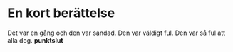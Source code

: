 # En kort berättelse
Det var en gång och den var sandad.
Den var väldigt ful.
Den var så ful att alla dog.
**punktslut**
